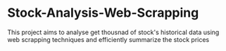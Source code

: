 # Stock-Analysis-Web-Scrapping
This project aims to analyse get thousnad of stock's historical data using web scrapping techniques and efficiently summarize the stock prices
